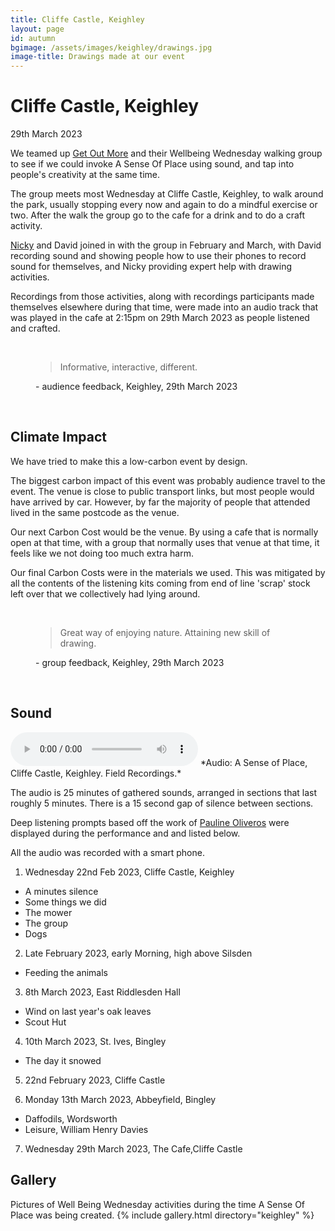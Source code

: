 ```yaml
---
title: Cliffe Castle, Keighley
layout: page
id: autumn
bgimage: /assets/images/keighley/drawings.jpg
image-title: Drawings made at our event
---
```

# Cliffe Castle, Keighley
29th March 2023

We teamed up [Get Out More](https://www.getoutmorecic.co.uk/) and their Wellbeing Wednesday walking group to see if we could invoke A Sense Of Place using sound, and tap into people's creativity at the same time.

The group meets most Wednesday at Cliffe Castle, Keighley, to walk around the park, usually stopping every now and again to do a mindful exercise or two. After the walk the group go to the cafe for a drink and to do a craft activity. 

[Nicky](https://www.instagram.com/nicolourok/) and David joined in with the group in February and March, with David 
recording sound and showing people how to use their phones to record sound for themselves, and Nicky providing expert help with drawing activities.

Recordings from those activities, along with recordings participants made themselves elsewhere during that time, were made into an audio track that was played in the cafe at 2:15pm on 29th March 2023 as people listened and crafted.


<br/>
<figure>
    <blockquote >
        <p><i class="fa-solid fa-quote-left fa-pull-left" aria-hidden="true"></i>Informative, interactive, different.<i class="fa-solid fa-quote-right fa-pull-right" aria-hidden="true"></i></p>
    </blockquote>
    <figcaption> - audience feedback, Keighley, 29th March 2023</figcaption>
</figure>
<br/> 

## Climate Impact

We have tried to make this a low-carbon event by design.

The biggest carbon impact of this event was probably audience travel to the event. The venue is close to public transport links, but most people would have arrived by car. However, by far the majority of people that attended lived in the same postcode as the venue.

Our next Carbon Cost would be the venue. By using a cafe that is normally open at that time, with a group that normally uses that venue at that time, it feels like we not doing too much extra harm.  

Our final Carbon Costs were in the materials we used. This was mitigated by all the contents of the listening kits coming from end of line 'scrap' stock left over that we collectively had lying around.

<br/>
<figure>
    <blockquote >
        <p><i class="fa-solid fa-quote-left fa-pull-left" aria-hidden="true"></i>Great way of enjoying nature. Attaining new skill of drawing.<i class="fa-solid fa-quote-right fa-pull-right" aria-hidden="true"></i></p>
    </blockquote>
    <figcaption> - group feedback, Keighley, 29th March 2023</figcaption>
</figure>
<br/>

<!--### Map of where people came from

Notes: One marker from near Chorley is not shown. Map is a mixture of postcodes taken on the day and in pre-registration

<img src="{{ site.baseurl}}/assets/images" alt="map of attendees" />-->

## Sound

<audio controls>
    <source src="{{ site.url }}/assets/audio/ASenseOfPlaceKeighley.ogg" type="audio/ogg">
    <source src="{{ site.url }}/assets/audio/ASenseOfPlaceKeighley.mp3" type="audio/mpeg">
Your browser does not support the audio element.
</audio>
*Audio: A Sense of Place, Cliffe Castle, Keighley. Field Recordings.*

The audio is 25 minutes of gathered sounds, arranged in sections that last roughly 5 minutes. There is a 15 second gap of silence between sections.

Deep listening prompts based off the work of [Pauline Oliveros]( https://en.wikipedia.org/wiki/Pauline_Oliveros) were displayed during the performance and and listed below.

All the audio was recorded with a smart phone.

1) Wednesday 22nd Feb 2023, Cliffe Castle, Keighley
* A minutes silence
* Some things we did
* The mower
* The group
* Dogs

2) Late February 2023, early Morning, high above Silsden
* Feeding the animals

3) 8th March 2023, East Riddlesden Hall
* Wind on last year's oak leaves
* Scout Hut

4) 10th March 2023, St. Ives, Bingley
* The day it snowed

5) 22nd February 2023, Cliffe Castle

6) Monday 13th March 2023, Abbeyfield, Bingley
* Daffodils, Wordsworth
* Leisure, William Henry Davies

7) Wednesday 29th March 2023, The Cafe,Cliffe Castle

## Gallery

Pictures of Well Being Wednesday activities during the time A Sense Of Place was being created.
{% include gallery.html directory="keighley" %}